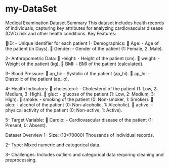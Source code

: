 # my-DataSet
Medical Examination Dataset Summary This dataset includes health records of individuals, capturing key attributes for analyzing cardiovascular disease (CVD) risk and other health conditions.
Key Features:

📌ID: - Unique identifier for each patient
1- Demographics:
📌 Age: - Age of the patient (in Days).
📌 Gender: - Gender of the patient (1: Female, 2: Male).

2- Anthropometric Data:
📌 Height: - Height of the patient (cm).
📌 weight: - Weight of the patient (kg).
📌 BMI: - BMI of the patient (calculated).

3- Blood Pressure:
📌 ap_hi: - Systolic of the patient (ap_hi).
📌 ap_lo: - Diastolic of the patient (ap_lo).

4- Health Indicators:
📌 cholesterol: - Cholesterol of the patient (1: Low, 2: Medium, 3: High).
📌 gluc: - glucose of the patient (1: Low, 2: Medium, 3: High).
📌 smoke: - smoking of the patient (0: Non-smoker, 1: Smoker).
📌 alco: - alcohol of the patient (0: Non-alcoholic, 1: Alcoholic).
📌 active: - physical activity of the patient (0: Non-active, 1: Active).

5- Target Variable:
📌 Cardio: - Cardiovascular disease of the patient (1: Present, 0: Absent).

Dataset Overview
1- Size: (13*70000) Thousands of individual records.

2- Type: Mixed numeric and categorical data.

3- Challenges: Includes outliers and categorical data requiring cleaning and preprocessing.


